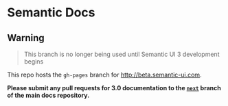 # Semantic Docs

## Warning
> This branch is no longer being used until Semantic UI 3 development begins

This repo hosts the `gh-pages` branch for http://beta.semantic-ui.com. 

**Please submit any pull requests for 3.0 documentation to the [`next`](https://github.com/Semantic-Org/Semantic-UI-Docs/tree/next) branch of the main docs repository.**
